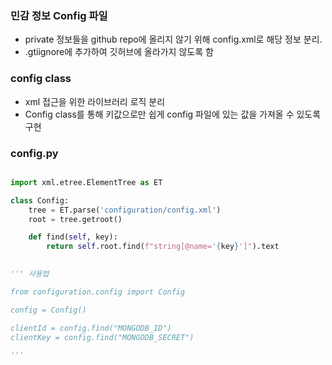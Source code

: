 ### 민감 정보 Config 파일
- private  정보들을 github repo에 올리지 않기 위해 config.xml로 해당 정보 분리. 
- .gtiignore에 추가하여 깃허브에 올라가지 않도록 함

### config class
- xml 접근을 위한 라이브러리 로직 분리 
- Config class를 통해 키값으로만 쉽게 config 파일에 있는 값을 가져올 수 있도록 구현

### config.py
```python

import xml.etree.ElementTree as ET

class Config:
    tree = ET.parse('configuration/config.xml')
    root = tree.getroot()

    def find(self, key): 
        return self.root.find(f"string[@name='{key}']").text
    

''' 사용법 

from configuration.config import Config

config = Config()

clientId = config.find("MONGODB_ID")
clientKey = config.find("MONGODB_SECRET")

'''

```